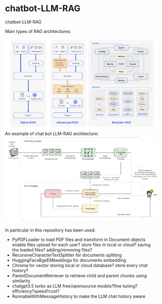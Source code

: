 # chatbot-LLM-RAG
chatbot-LLM-RAG

Main types of RAG architectures:

![alt text](https://github.com/DLfrontiere/chatbot-LLM-RAG/blob/main/images/RAG_architectures.png?raw=True)
An example of chat bot LLM-RAG architecture:
![alt text](https://github.com/DLfrontiere/chatbot-LLM-RAG/blob/main/images/rag-chatbot-architecture-1.png?raw=true)

In particular in this repository has been used:

- PyPDFLoader to load PDF files and transform in Document objects
   enable files upload for each user? store files in local or cloud? saving the loaded files? adding/removing files?
- RecursiveCharacterTextSplitter for documents splitting
- HuggingFaceBgeEMbeddings for documents embedding
- Chroma for vector storing
  local or cloud database? store every chat history?
- ParentDocumentRetriever to retrieve child and parent chunks using similarity
- chatgpt3.5 turbo as LLM
  free/opensource models?fine tuning?efficiency?speed?cost?
- RunnableWithMessageHistory to make the LLM chat history aware

